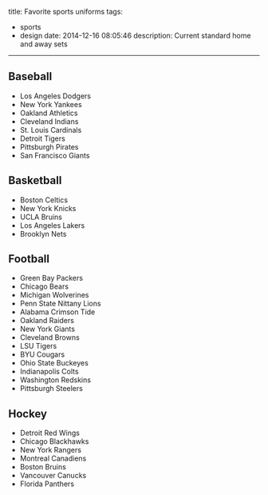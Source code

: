 title: Favorite sports uniforms
tags:
  - sports
  - design
date: 2014-12-16 08:05:46
description: Current standard home and away sets
---

## Baseball

- Los Angeles Dodgers
- New York Yankees
- Oakland Athletics
- Cleveland Indians
- St. Louis Cardinals
- Detroit Tigers
- Pittsburgh Pirates
- San Francisco Giants

## Basketball

- Boston Celtics
- New York Knicks
- UCLA Bruins
- Los Angeles Lakers
- Brooklyn Nets

## Football 

- Green Bay Packers
- Chicago Bears
- Michigan Wolverines
- Penn State Nittany Lions
- Alabama Crimson Tide
- Oakland Raiders
- New York Giants
- Cleveland Browns
- LSU Tigers
- BYU Cougars
- Ohio State Buckeyes
- Indianapolis Colts
- Washington Redskins
- Pittsburgh Steelers

## Hockey

- Detroit Red Wings
- Chicago Blackhawks
- New York Rangers
- Montreal Canadiens
- Boston Bruins
- Vancouver Canucks
- Florida Panthers
